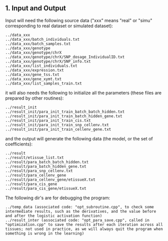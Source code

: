 ## 1. Input and Output

Input will need the following source data ("xxx" means "real" or "simu" corresponding to real dataset or simulated dataset):

```
../data_xxx
../data_xxx/batch_individuals.txt
../data_xxx/batch_samples.txt
../data_xxx/genotype
../data_xxx/genotype/chrX
../data_xxx/genotype/chrX/SNP_dosage_IndividualID.txt
../data_xxx/genotype/chrX/SNP_info.txt
../data_xxx/list_individuals.txt
../data_xxx/expression.txt
../data_xxx/gene_tss.txt
../data_xxx/gene_xymt.txt
../data_xxx/list_samples_train.txt
```

it will also needs the following to initialize all the parameters (these files are prepared by other routines):

```
../result_init
../result_init/para_init_train_batch_batch_hidden.txt
../result_init/para_init_train_batch_hidden_gene.txt
../result_init/para_init_train_cis.txt
../result_init/para_init_train_snp_cellenv.txt
../result_init/para_init_train_cellenv_gene.txt
```

and the output will generate the following data (the model, or the set of coefficients):

```
../result
../result/etissue_list.txt
../result/para_batch_batch_hidden.txt
../result/para_batch_hidden_gene.txt
../result/para_snp_cellenv.txt
../result/para_cellenv_gene
../result/para_cellenv_gene/etissueX.txt
../result/para_cis_gene
../result/para_cis_gene/etissueX.txt
```

The following dir's are for debugging the program:

```
../temp_data (associated code: "opt_subroutine.cpp", to check some intermediate results, such as the derivatives, and the value before and after the logistic activation function)
../result_inter (associated code: "opt_para_save.cpp", called in "optimization.cpp" to save the results after each iteration across all tissues; not used in practice, as we will always quit the program when something is wrong in the learning)
```
